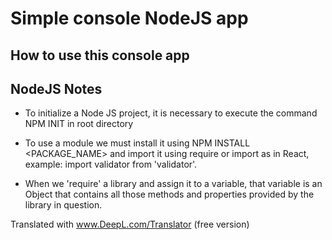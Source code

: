 <h1>Simple console NodeJS app</h1>

<h2>How to use this console app</h2> 

<h2>NodeJS Notes</h2>

- To initialize a Node JS project, it is necessary to execute the command NPM INIT in root directory 

- To use a module we must install it using NPM INSTALL <PACKAGE_NAME> and import it using require or import as in React, example: import validator from 'validator'.

- When we 'require' a library and assign it to a variable, that variable is an Object that contains all those methods and properties provided by the library in question.

Translated with www.DeepL.com/Translator (free version)